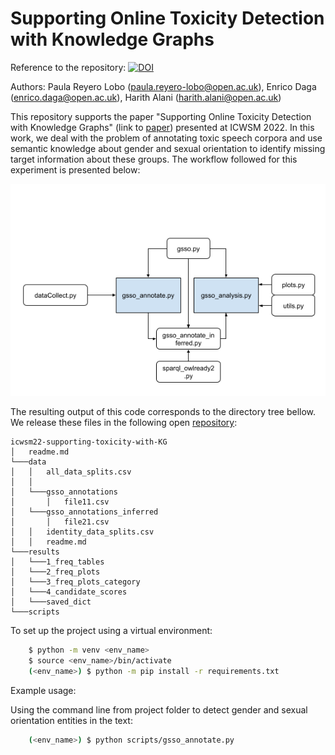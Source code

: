 # Supporting Online Toxicity Detection with Knowledge Graphs

Reference to the repository: [![DOI](https://zenodo.org/badge/461912754.svg)](https://zenodo.org/badge/latestdoi/461912754)

Authors: Paula Reyero Lobo ([paula.reyero-lobo@open.ac.uk](mailto:paula.reyero-lobo@open.ac.uk)), Enrico Daga ([enrico.daga@open.ac.uk](mailto:enrico.daga@open.ac.uk)), Harith Alani ([harith.alani@open.ac.uk](mailto:harith.alani@open.ac.uk))

This repository supports the paper "Supporting Online Toxicity Detection with Knowledge Graphs" (link to [paper](https://doi.org/10.1609/icwsm.v16i1.19398)) presented at ICWSM 2022. In this work, we deal with the problem of annotating toxic speech corpora and use semantic knowledge about gender and sexual orientation to identify missing target information about these groups. The workflow followed for this experiment is presented below:

![dependency graph](module_dependency.png)

The resulting output of this code corresponds to the directory tree bellow.  We release these files
in the following open [repository](https://doi.org/10.5281/zenodo.6379344):
```
icwsm22-supporting-toxicity-with-KG
│   readme.md  
└───data
│   │   all_data_splits.csv
│   │
│   └───gsso_annotations
│       │   file11.csv
│   └───gsso_annotations_inferred
│       │   file21.csv
│   │   identity_data_splits.csv
│   │   readme.md
└───results
│   └───1_freq_tables
│   └───2_freq_plots
│   └───3_freq_plots_category
│   └───4_candidate_scores
│   └───saved_dict
└───scripts
```

To set up the project using a virtual environment:

```bash
    $ python -m venv <env_name>
    $ source <env_name>/bin/activate
    (<env_name>) $ python -m pip install -r requirements.txt
```

Example usage:

Using the command line from project folder to detect gender and sexual orientation entities in the text:

```bash
    (<env_name>) $ python scripts/gsso_annotate.py
``` 
